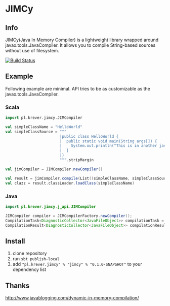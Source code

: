 # JIMCy
## Info
JIMCy(Java In Memory Compiler) is a lightweight library wrapped around javax.tools.JavaCompiler.
It allows you to compile String-based sources without use of filesystem.

[![Build Status](https://travis-ci.org/Krever/JIMCy.svg?branch=master)](https://travis-ci.org/Krever/JIMCy)
## Example
Following example are minimal. API tries to be as customizable as the javax.tools.JavaCompiler.

### Scala
```scala
import pl.krever.jimcy.JIMCompiler

val simpleClassName = "HelloWorld"
val simpleClassSource = """
                        |public class HelloWorld {
                        |  public static void main(String args[]) {
                        |    System.out.println("This is in another java file");
                        |  }
                        |}
                        """.stripMargin

val jimCompiler = JIMCompiler.newCompiler()

val result = jimCompiler.compile(List((simpleClassName, simpleClassSource)))
val clazz = result.classLoader.loadClass(simpleClassName)
```
### Java
```java
import pl.krever.jimcy.j_api.JIMCompiler

JIMCompiler compiler = JIMCompilerFactory.newCompiler();
CompilationTask<DiagnosticCollector<JavaFileObject>> compilationTask = compiler.compilation(Arrays.asList(new CompilationUnit("className", "sourceCode")));
CompilationResult<DiagnosticCollector<JavaFileObject>> compilationResult = compilationTask.run();

```
## Install
1. clone repository
2. run `sbt publish-local`
3. add `"pl.krever.jimcy" % "jimcy" % "0.1.0-SNAPSHOT"` to your dependency list


## Thanks
http://www.javablogging.com/dynamic-in-memory-compilation/

